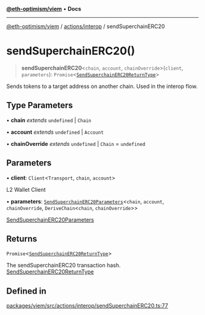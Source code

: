 [**@eth-optimism/viem**](../../../README.md) • **Docs**

***

[@eth-optimism/viem](../../../README.md) / [actions/interop](../README.md) / sendSuperchainERC20

# sendSuperchainERC20()

> **sendSuperchainERC20**\<`chain`, `account`, `chainOverride`\>(`client`, `parameters`): `Promise`\<[`SendSuperchainERC20ReturnType`](../type-aliases/SendSuperchainERC20ReturnType.md)\>

Sends tokens to a target address on another chain. Used in the interop flow.

## Type Parameters

• **chain** *extends* `undefined` \| `Chain`

• **account** *extends* `undefined` \| `Account`

• **chainOverride** *extends* `undefined` \| `Chain` = `undefined`

## Parameters

• **client**: `Client`\<`Transport`, `chain`, `account`\>

L2 Wallet Client

• **parameters**: [`SendSuperchainERC20Parameters`](../type-aliases/SendSuperchainERC20Parameters.md)\<`chain`, `account`, `chainOverride`, `DeriveChain`\<`chain`, `chainOverride`\>\>

[SendSuperchainERC20Parameters](../type-aliases/SendSuperchainERC20Parameters.md)

## Returns

`Promise`\<[`SendSuperchainERC20ReturnType`](../type-aliases/SendSuperchainERC20ReturnType.md)\>

The sendSuperchainERC20 transaction hash. [SendSuperchainERC20ReturnType](../type-aliases/SendSuperchainERC20ReturnType.md)

## Defined in

[packages/viem/src/actions/interop/sendSuperchainERC20.ts:77](https://github.com/ethereum-optimism/ecosystem/blob/8c869dbb3cc282dd35a61a60d7a8a9cae4a14cae/packages/viem/src/actions/interop/sendSuperchainERC20.ts#L77)
